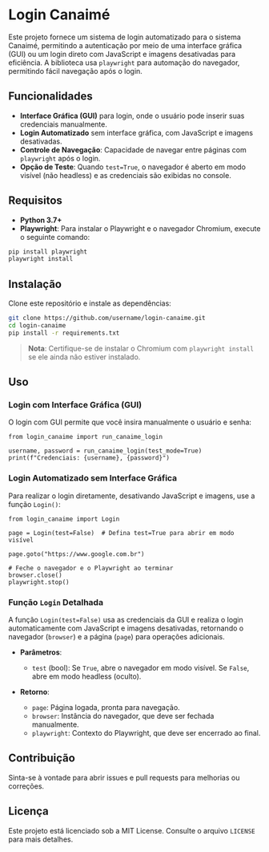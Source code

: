 
# Login Canaimé

Este projeto fornece um sistema de login automatizado para o sistema Canaimé, permitindo a autenticação por meio de uma interface gráfica (GUI) ou um login direto com JavaScript e imagens desativadas para eficiência. A biblioteca usa `playwright` para automação do navegador, permitindo fácil navegação após o login.

## Funcionalidades

- **Interface Gráfica (GUI)** para login, onde o usuário pode inserir suas credenciais manualmente.
- **Login Automatizado** sem interface gráfica, com JavaScript e imagens desativadas.
- **Controle de Navegação**: Capacidade de navegar entre páginas com `playwright` após o login.
- **Opção de Teste**: Quando `test=True`, o navegador é aberto em modo visível (não headless) e as credenciais são exibidas no console.

## Requisitos

 - **Python 3.7+**
  - **Playwright**: Para instalar o Playwright e o navegador Chromium, execute o seguinte comando:

  ```bash
  pip install playwright
  playwright install
  ```

## Instalação

Clone este repositório e instale as dependências:

```bash
git clone https://github.com/username/login-canaime.git
cd login-canaime
pip install -r requirements.txt
```

> **Nota**: Certifique-se de instalar o Chromium com `playwright install` se ele ainda não estiver instalado.

## Uso

### Login com Interface Gráfica (GUI)

O login com GUI permite que você insira manualmente o usuário e senha:

```
from login_canaime import run_canaime_login

username, password = run_canaime_login(test_mode=True)
print(f"Credenciais: {username}, {password}")
```

### Login Automatizado sem Interface Gráfica

Para realizar o login diretamente, desativando JavaScript e imagens, use a função `Login()`:

```
from login_canaime import Login

page = Login(test=False)  # Defina test=True para abrir em modo visível

page.goto("https://www.google.com.br")

# Feche o navegador e o Playwright ao terminar
browser.close()
playwright.stop()
```

### Função `Login` Detalhada

A função `Login(test=False)` usa as credenciais da GUI e realiza o login automaticamente com JavaScript e imagens desativadas, retornando o navegador (`browser`) e a página (`page`) para operações adicionais.

-   **Parâmetros**:
    
    -   `test` (bool): Se `True`, abre o navegador em modo visível. Se `False`, abre em modo headless (oculto).
        
-   **Retorno**:
    
    -   `page`: Página logada, pronta para navegação.        
    -   `browser`: Instância do navegador, que deve ser fechada manualmente.        
    -   `playwright`: Contexto do Playwright, que deve ser encerrado ao final.
        

## Contribuição

Sinta-se à vontade para abrir issues e pull requests para melhorias ou correções.

## Licença

Este projeto está licenciado sob a MIT License. Consulte o arquivo `LICENSE` para mais detalhes.
